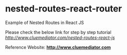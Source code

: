 # nested-routes-react-router
Example of Nested Routes in React JS

Please check the below link for step by step tutorial
*http://www.cluemediator.com/nested-routes-react-js*

Reference Website: **http://www.cluemediator.com**